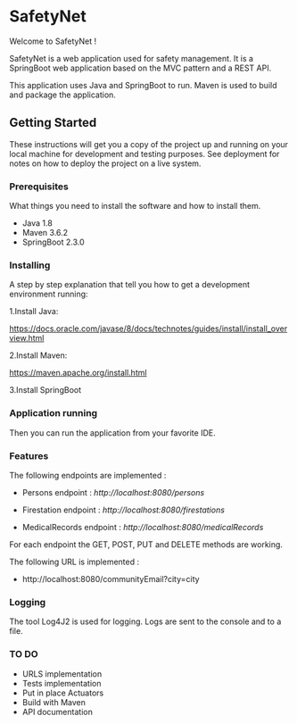# SafetyNet
Welcome to SafetyNet !

SafetyNet is a web application used for safety management.
It is a SpringBoot web application based on the MVC pattern and a REST API.

This application uses Java and SpringBoot to run. Maven is used to build and package the application.

## Getting Started

These instructions will get you a copy of the project up and running on your local machine for development and testing purposes. See deployment for notes on how to deploy the project on a live system.

### Prerequisites

What things you need to install the software and how to install them.

- Java 1.8
- Maven 3.6.2
- SpringBoot 2.3.0

### Installing

A step by step explanation that tell you how to get a development environment running:

1.Install Java:

https://docs.oracle.com/javase/8/docs/technotes/guides/install/install_overview.html

2.Install Maven:

https://maven.apache.org/install.html

3.Install SpringBoot

### Application running

Then you can run the application from your favorite IDE.

### Features
The following endpoints are implemented :

- Persons endpoint : *http://localhost:8080/persons*

- Firestation endpoint : *http://localhost:8080/firestations*

- MedicalRecords endpoint : *http://localhost:8080/medicalRecords*

For each endpoint the GET, POST, PUT and DELETE methods are working.

The following URL is implemented :

- http://localhost:8080/communityEmail?city=city

### Logging

The tool Log4J2 is used for logging. Logs are sent to the console and to a file.

### TO DO
- URLS implementation
- Tests implementation
- Put in place Actuators
- Build with Maven
- API documentation

